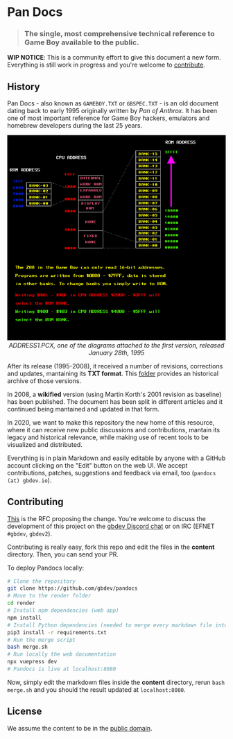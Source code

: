 # Pan Docs

> ### The single, most comprehensive technical reference to Game Boy available to the public.


**WIP NOTICE**: This is a community effort to give this document a new form. Everything is still work in progress and you're welcome to [contribute](#contributing).

## History

Pan Docs - also known as `GAMEBOY.TXT` or `GBSPEC.TXT` - is an old document dating back to early 1995 originally written by *Pan of Anthrox*. It has been one of most important reference for Game Boy hackers, emulators and homebrew developers during the last 25 years.

<p align="center">
<img src="historical/1995-Jan-28-ATX-GBI/ADDRESS1.png">
<br>
  <i>ADDRESS1.PCX, one of the diagrams attached to the first version, released January 28th, 1995</i>
</p>

After its release (1995-2008), it received a number of revisions, corrections and updates, mantaining its **TXT format**. This [folder](historical/) provides an historical archive of those versions.

In 2008, a **wikified** version (using Martin Korth's 2001 revision as baseline) has been published. The document has been split in different articles and it continued being mantained and updated in that form.

In 2020, we want to make this repository the new home of this resource, where it can receive new public discussions and contributions, mantain its legacy and historical relevance, while making use of recent tools to be visualized and distributed.

Everything is in plain Markdown and easily editable by anyone with a GitHub account clicking on the "Edit" button on the web UI. We accept contributions, patches, suggestions and feedback via email, too (`pandocs (at) gbdev.io`).

## Contributing 

[This](https://github.com/gbdev/awesome-gbdev/issues/153) is the RFC proposing the change. You're welcome to discuss the development of this project on the [gbdev Discord chat](https://discord.gg/9wBRWWT) or on IRC (EFNET `#gbdev`, `gbdev2`).

Contributing is really easy, fork this repo and edit the files in the **content** directory. Then, you can send your PR.

To deploy Pandocs locally:

```bash
# Clone the repository
git clone https://github.com/gbdev/pandocs
# Move to the render folder
cd render
# Install npm dependencies (web app)
npm install
# Install Python dependencies (needed to merge every markdown file into one)
pip3 install -r requirements.txt
# Run the merge script
bash merge.sh
# Run locally the web documentation
npx vuepress dev
# Pandocs is live at localhost:8080
```

Now, simply edit the markdown files inside the **content** directory, rerun `bash merge.sh` and you should the result updated at `localhost:8080`.

## License

We assume the content to be in the [public domain](LICENSE).